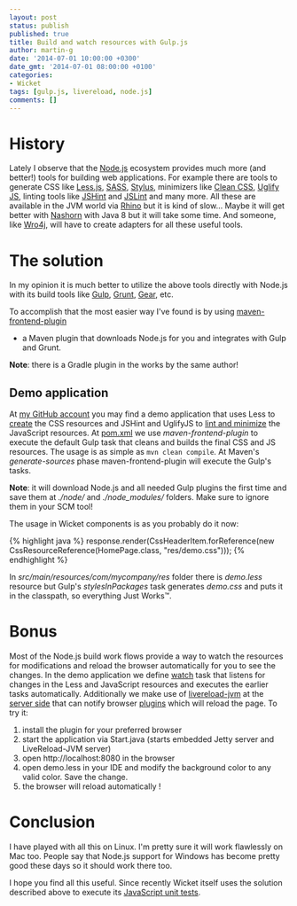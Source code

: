 ```yaml
---
layout: post
status: publish
published: true
title: Build and watch resources with Gulp.js
author: martin-g
date: '2014-07-01 10:00:00 +0300'
date_gmt: '2014-07-01 08:00:00 +0100'
categories:
- Wicket
tags: [gulp.js, livereload, node.js]
comments: []
---
```


# History 

Lately I observe that the <a target="_blank" href="http://nodejs.org/">Node.js</a> ecosystem provides much more (and better!) tools
for building web applications. For example there are tools to generate CSS like <a target="_blank" href="http://lesscss.org">Less.js</a>,
<a target="_blank" href="http://sass-lang.com">SASS</a>, <a target="_blank" href="http://learnboost.github.io/stylus/">Stylus</a>, minimizers like 
<a target="_blank" href="https://github.com/GoalSmashers/clean-css">Clean CSS</a>, <a target="_blank" href="http://lisperator.net/uglifyjs/">Uglify JS</a>,
linting tools like <a target="_blank" href="http://www.jshint.com/">JSHint</a> and <a target="_blank" href="http://www.jslint.com/">JSLint</a> and many more.
All these are available in the JVM world via <a target="_blank" href="https://developer.mozilla.org/en-US/docs/Mozilla/Projects/Rhino">Rhino</a>
but it is kind of slow... Maybe it will get better with <a target="_blank" href="http://en.wikipedia.org/wiki/Nashorn_(JavaScript_engine)">Nashorn</a>
with Java 8 but it will take some time. And someone, like <a target="_blank" href="https://github.com/alexo/wro4j">Wro4j</a>, will have to create
adapters for all these useful tools.

# The solution

In my opinion it is much better to utilize the above tools directly with Node.js with its build tools like 
<a target="_blank" href="http://gulpjs.com/">Gulp</a>, <a target="_blank" href="http://gruntjs.com/">Grunt</a>, <a target="_blank" href="http://gearjs.org/">Gear</a>, etc.

To accomplish that the most easier way I've found is by using <a target="_blank" href="https://github.com/eirslett/frontend-maven-plugin">maven-frontend-plugin</a>
- a Maven plugin that downloads Node.js for you and integrates with Gulp and Grunt.

**Note**: there is a Gradle plugin in the works by the same author!

## Demo application

At <a target="_blank" href="https://github.com/martin-g/blogs/tree/master/wicket-nodejs-build">my GitHub account</a> you may find a demo application that uses Less 
to <a target="_blank" href="https://github.com/martin-g/blogs/blob/master/wicket-nodejs-build/gulpfile.js#L21">create</a> the CSS resources
and JSHint and UglifyJS to <a target="_blank" href="https://github.com/martin-g/blogs/blob/master/wicket-nodejs-build/gulpfile.js#L50">lint and minimize</a> 
the JavaScript resources.
At <a target="_blank" href="https://github.com/martin-g/blogs/blob/master/wicket-nodejs-build/pom.xml#L116">pom.xml</a> we use *maven-frontend-plugin* to execute
the default Gulp task that cleans and builds the final CSS and JS resources. The usage is as simple as `mvn clean compile`. At Maven's
*generate-sources* phase maven-frontend-plugin will execute the Gulp's tasks. 

**Note**: it will download Node.js and all needed Gulp plugins the first time and save them at *./node/* and *./node_modules/* folders. Make sure to ignore them in your SCM tool!

The usage in Wicket components is as you probably do it now:

{% highlight java %}
  response.render(CssHeaderItem.forReference(new CssResourceReference(HomePage.class, "res/demo.css")));
{% endhighlight %}

In *src/main/resources/com/mycompany/res* folder there is *demo.less* resource but Gulp's *stylesInPackages* task generates *demo.css*
and puts it in the classpath, so everything Just Works&trade;.

# Bonus

Most of the Node.js build work flows provide a way to watch the resources for modifications and reload the browser automatically
for you to see the changes. In the demo application we define <a target="_blank" href="https://github.com/martin-g/blogs/blob/master/wicket-nodejs-build/gulpfile.js#L90">watch</a>
 task that listens for changes in the Less and JavaScript resources and executes the earlier tasks automatically. Additionally
we make use of <a target="_blank" href="https://github.com/davidB/livereload-jvm">livereload-jvm</a> at the 
<a target="_blank" href="https://github.com/martin-g/blogs/blob/master/wicket-nodejs-build/src/test/java/com/mycompany/Start.java#L79">server side</a>
that can notify browser <a target="_blank" href="http://feedback.livereload.com/knowledgebase/articles/86242-how-do-i-install-and-use-the-browser-extensions-">plugins</a>
which will reload the page.
To try it:
<ol>
    <li>install the plugin for your preferred browser</li>
    <li>start the application via Start.java (starts embedded Jetty server and LiveReload-JVM server)</li>
    <li>open http://localhost:8080 in the browser</li>
    <li>open demo.less in your IDE and modify the background color to any valid color. Save the change.</li>
    <li>the browser will reload automatically !</li>
</ol>


# Conclusion

I have played with all this on Linux. I'm pretty sure it will work flawlessly on Mac too. People say that Node.js support for Windows has become
pretty good these days so it should work there too.

I hope you find all this useful. Since recently Wicket itself uses the solution described above to execute its 
<a target="_blank" href="https://github.com/apache/wicket/tree/master/testing/wicket-js-tests">JavaScript unit tests</a>.
